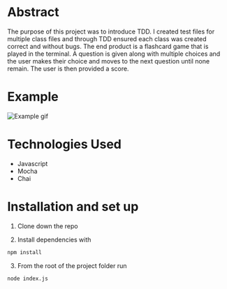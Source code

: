 # Abstract

The purpose of this project was to introduce TDD. I created test files for multiple class files and through TDD ensured each class was created correct and without bugs. The end product is a flashcard game that is played in the terminal. A question is given along with multiple choices and the user makes their choice and moves to the next question until none remain. The user is then provided a score. 

# Example

![Example gif](https://user-images.githubusercontent.com/60856601/137405558-30b9da75-30af-49a8-8180-88d43b6e0976.gif)

# Technologies Used

- Javascript
- Mocha
- Chai

# Installation and set up

1. Clone down the repo

2. Install dependencies with

```bash
npm install
```

3. From the root of the project folder run

```bash
node index.js
```
